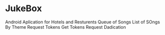 # JukeBox

Android Aplication for Hotels and Resturents 
Queue of Songs
List of SOngs By Theme
Request Tokens 
Get Tokens 
Request Dadication 
